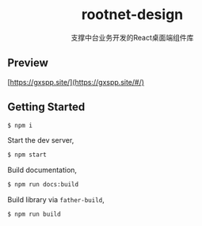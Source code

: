 <h1 align="center">rootnet-design</h1>
<div align="center">
支撑中台业务开发的React桌面端组件库
</div>

## Preview

[https://gxspp.site/](https://gxspp.site/#/)

## Getting Started

```bash
$ npm i
```

Start the dev server,

```bash
$ npm start
```

Build documentation,

```bash
$ npm run docs:build
```

Build library via `father-build`,

```bash
$ npm run build
```
